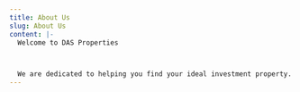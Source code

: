 ```yaml
---
title: About Us
slug: About Us
content: |-
  Welcome to DAS Properties



  We are dedicated to helping you find your ideal investment property.
---
```

